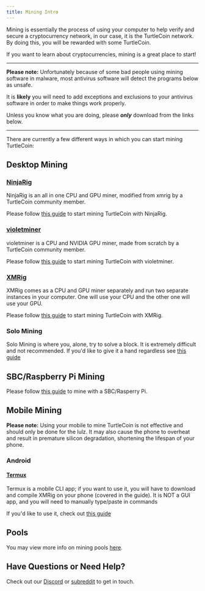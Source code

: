 ```yaml
---
title: Mining Intro
---
```


Mining is essentially the process of using your computer to help verify and secure a cryptocurrency network, in our case, it is the TurtleCoin network. By doing this, you will be rewarded with some TurtleCoin.

If you want to learn about cryptocurrencies, mining is a great place to start!

---

**Please note:** Unfortunately because of some bad people using mining software in malware, most antivirus software will detect the programs below as unsafe.

It is **likely** you will need to add exceptions and exclusions to your antivirus software in order to make things work properly.

Unless you know what you are doing, please ***only*** download from the links below.

---

There are currently a few different ways in which you can start mining TurtleCoin:

## Desktop Mining

### [NinjaRig](https://github.com/turtlecoin/ninjarig)

NinjaRig is an all in one CPU and GPU miner, modified from xmrig by a TurtleCoin community member.

Please follow [this guide](NinjaRig-Guide) to start mining TurtleCoin with NinjaRig.

### [violetminer](https://github.com/turtlecoin/violetminer)

violetminer is a CPU and NVIDIA GPU miner, made from scratch by a TurtleCoin community member.

Please follow [this guide](violetminer-Guide) to start mining TurtleCoin with violetminer.

### [XMRig](https://github.com/xmrig/xmrig)

XMRig comes as a CPU and GPU miner separately and run two separate instances in your computer. One will use your CPU and the other one will use your GPU.

Please follow [this guide](XMRIG-Guide) to start mining TurtleCoin with XMRig.

### Solo Mining

Solo Mining is where you, alone, try to solve a block. It is extremely difficult and not recommended. If you'd like to give it a hand regardless see [this guide](CPU-Solo-Mining)

## SBC/Raspberry Pi Mining

Please follow [this guide](Mining-with-SBC) to mine with a SBC/Rasperry Pi.

## Mobile Mining

**Please note:** Using your mobile to mine TurtleCoin is not effective and should only be done for the lulz. It may also cause the phone to overheat and result in premature silicon degradation, shortening the lifespan of your phone.    

### Android

#### [Termux](https://play.google.com/store/apps/details?id=com.termux&hl=en_US)

Termux is a mobile CLI app; if you want to use it, you will have to download and compile XMRig on your phone (covered in the guide).
It is NOT a GUI app, and you will need to manually type/paste in commands

If you'd like to use it, check out [this guide](Using-Termux)

## Pools

You may view more info on mining pools [here](Pools).

## Have Questions or Need Help?

Check out our [Discord](http://chat.turtlecoin.lol) or [subreddit](https://www.reddit.com/r/TRTL/) to get in touch.
